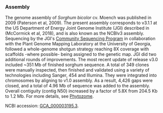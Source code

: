 ### Assembly
The genome assembly of *Sorghum bicolor* cv. Moench was published in 2009 (Paterson et al, 2009). The present assembly corresponds to v3.1.1 at the US Department of Energy Joint Genome Institute (JGI) described in (McCormick et al, 2018), and is also known as the NCBIv3 assembly. Sequencing by the JGI's [Community Sequencing Program](http://www.jgi.doe.gov/user-programs/program-info/csp-overview/) in collaboration with the Plant Genome Mapping Laboratory at the University of Georgia, followed a whole-genome shotgun strategy reaching 8X coverage with scaffolds -where possible- being assigned to the genetic map. JGI did two additional rounds of improvements. The most recent update of release v3.0 included ~351 Mb of finished sorghum sequence. A total of 349 clones were manually inspected, then finished and validated using a variety of technologies including Sanger, 454 and Illumina. They were integrated into chromosomes by aligning to v1.0 assembly. As a result, 4,426 gaps were closed, and a total of 4.96 Mb of sequence was added to the assembly. Overall contiguity (contig N50) increased by a factor of 5.8X from 204.5 Kb to 1.2 Mb. For more details, see [Phytozome](https://phytozome-next.jgi.doe.gov/info/Sbicolor_v3_1_1).

NCBI accession: [GCA_000003195.3](https://www.ncbi.nlm.nih.gov/assembly/GCA_000003195.3).

